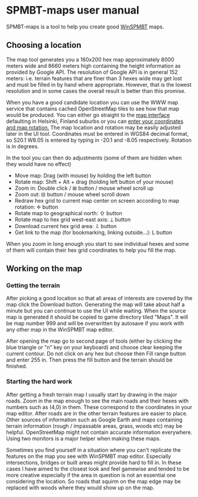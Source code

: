 # SPMBT-maps user manual

SPMBT-maps is a tool to help you create good [WinSPMBT](http://www.shrapnelgames.com/Camo_Workshop/MBT/MBT_page.html) maps.

## Choosing a location

The map tool generates you a 160x200 hex map approximately 8000 meters wide and 8660 meters high containing the height
information as provided by Google API. The resolution of Google API is in general 152 meters: i.e. terrain features
that are finer than 3 hexes wide may get lost and must be filled in by hand where appropriate. However, that is the
lowest resolution and in some cases the overall result is better than this promise.

When you have a good candidate location you can use the WWW map service that contains cached OpenStreetMap tiles to
see how that map would be produced. You can either go straight to the [map interface](http://www.venhola.com/maps/geo.php)
defaulting in Helsinki, Finland suburbs or you can [enter your coordinates and map rotation.](http://www.venhola.com/maps/)
The map location and rotation may be easily adjusted later in the UI tool. Coordinates must be entered in WGS84 decimal format,
so S20.1 W8.05 is entered by typing in -20.1 and -8.05 respectively. Rotation is in degrees.

In the tool you can then do adjustments (some of them are hidden when they would have no effect)
* Move map: Drag (with mouse) by holding the left button
* Rotate map: Shift + Alt + drag (holding left button of your mouse)
* Zoom in: Double click / &#8862; button / mouse wheel scroll up
* Zoom out: &#8863; button / mouse wheel scroll down
* Redraw hex grid to current map center on screen according to map rotation: &#10011; button
* Rotate map to geographical north: &#8679; button
* Rotate map to hex grid west-east axis: &#10178; button
* Download current hex grid area: &#8681; button
* Get link to the map (for bookmarking, linking outside...): L button

When you zoom in long enough you start to see individual hexes and some of them will contain their hex grid coordinates to help
you fill the map.

## Working on the map

### Getting the terrain

After picking a good location so that all areas of interests are covered by the map click the Download button. Generating the
map will take about half a minute but you can continue to use the UI while waiting. When the source map is generated it should
be copied to game directory tiled "Maps". It will be map number 999 and will be overwritten by autosave if you work with any
other map in the WinSPMBT map editor.

After opening the map go to second page of tools (either by clicking the blue triangle or "n" key on your keyboard) and choose
clear keeping the current contour. Do not click on any hex but choose then Fill range button and enter 255 in. Then press the 
fill button and the terrain should be finished.

### Starting the hard work

After getting a fresh terrain map I usually start by drawing in the major roads. Zoom in the map enough to see the main roads
and their hexes with numbers such as (4,0) in them. These correspond to the coordinates in your map editor. After roads are in
the other terrain features are easier to place. Other sources of information such as Google Earth and maps containing terrain 
information (rough / impassable areas, grass, woods etc) may be helpful. OpenStreetMap might not contain accurate information
everywhere. Using two monitors is a major helper when making these maps.

Sometimes you find yourself in a situation where you can't replicate the features on the map you see with WinSPMBT map editor.
Especially intersections, bridges or built areas might provide hard to fill in. In these cases I have aimed to the closest
look and feel gamewise and tended to be more creative especially if the area in question is not an essential one considering
the location. So roads that squirm on the map edge may be replaced with woods where they would show up on the map.
